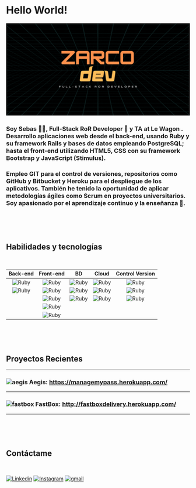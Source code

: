 # Hello World!

![portada](hello.gif)

### Soy Sebas 🧒🏼, Full-Stack RoR Developer 🔸 y TA at Le Wagon . Desarrollo aplicaciones web desde el back-end, usando Ruby y su framework Rails y bases de datos empleando PostgreSQL; hasta el front-end utilizando HTML5, CSS con su framework Bootstrap y JavaScript (Stimulus).

### Empleo GIT para el control de versiones, repositorios como GitHub y Bitbucket y Heroku para el despliegue de los aplicativos. También he tenido la oportunidad de aplicar metodologías ágiles como Scrum en proyectos universitarios. Soy apasionado por el aprendizaje continuo y la enseñanza 💛.

<br><br><br>

## Habilidades y tecnologías

<br>

| Back-end | Front-end | BD | Cloud | Control Version |
| :------: | :-------: | :-: | :--: | :----------------------------: |
|![Ruby](https://img.icons8.com/color/40/ruby-programming-language.png) | ![Ruby](https://img.icons8.com/color/45/html-5--v1.png) | ![Ruby](https://img.icons8.com/color/45/postgreesql.png) | ![Ruby](https://img.icons8.com/color/45/heroku.png) | ![Ruby](https://img.icons8.com/color/45/git.png)
|![Ruby](https://img.icons8.com/external-tal-revivo-color-tal-revivo/50/external-rails-a-server-side-web-application-framework-written-in-ruby-logo-color-tal-revivo.png) | ![Ruby](https://img.icons8.com/fluency/45/css3.png) | ![Ruby](https://cdn.icon-icons.com/icons2/2107/PNG/48/file_type_sqlite_icon_130153.png) | ![Ruby](https://img.icons8.com/external-konkapp-flat-konkapp/45/external-railway-japan-konkapp-flat-konkapp.png) | ![Ruby](https://img.icons8.com/dusk/45/github.png)
| | ![Ruby](https://img.icons8.com/fluency/45/javascript.png) | ![Ruby](https://img.icons8.com/parakeet/45/csv.png) | ![Ruby](https://img.icons8.com/external-tal-revivo-color-tal-revivo/45/external-netlify-a-cloud-computing-company-that-offers-hosting-and-serverless-backend-services-for-static-websites-logo-color-tal-revivo.png) | ![Ruby](https://img.icons8.com/doodle/45/bitbucket-new.png)
| | ![Ruby](https://img.icons8.com/color/50/sass.png)
| | ![Ruby](https://img.icons8.com/color/50/bootstrap.png)


<br><br><br>

## Proyectos Recientes

-------------------------------------------------
### ![aegis](https://i.imgur.com/d5ORGtK.png) Aegis: https://managemypass.herokuapp.com/
--------------------------------------------------
### ![fastbox](https://i.imgur.com/6xZ49bh.png) FastBox: http://fastboxdelivery.herokuapp.com/
---------------------------------------------------

<br><br><br>

## Contáctame

<br>

[![Linkedin](https://img.icons8.com/color/48/linkedin-circled--v1.png)](https://www.linkedin.com/in/sebasrestrepo/)
[![Instagram](https://img.icons8.com/fluency/48/instagram-new.png)](https://www.instagram.com/z.a.r.c.o/?hl=es-la)
[![gmail](https://img.icons8.com/color-glass/48/gmail.png)](https://mail.google.com/mail/u/1/?ogbl#inbox?compose=CllgCHrhTWCBJBnxnpqnzbsgCNJppJZSWcxSLtxsctRlGtrSBFpVHCCfcVDXfpZqcPKTLHDrPnq)
